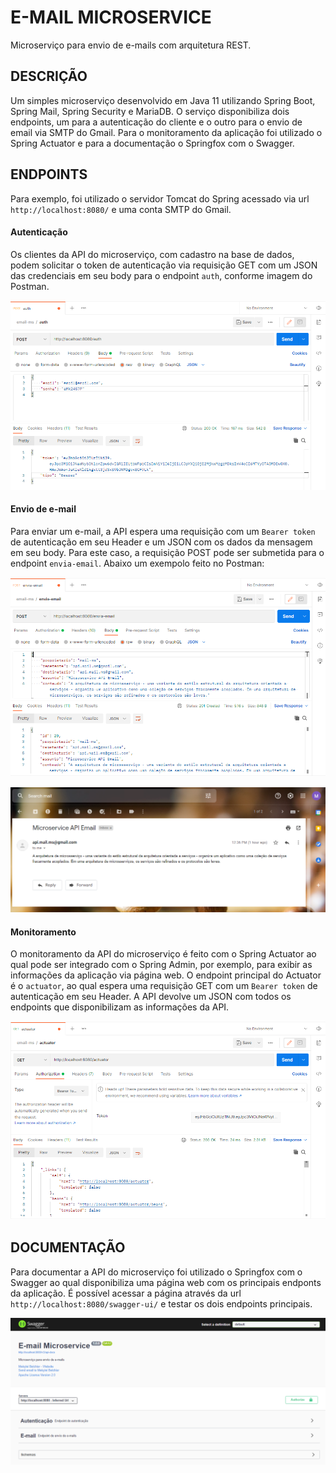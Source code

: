 # E-MAIL MICROSERVICE

Microserviço para envio de e-mails com arquitetura REST.

## DESCRIÇÃO

Um simples microserviço desenvolvido em Java 11 utilizando Spring Boot, Spring Mail, Spring Security e MariaDB.
O serviço disponibiliza dois endpoints, um para a autenticação do cliente e o outro para o envio de email via SMTP
do Gmail. Para o monitoramento da aplicação foi utilizado o Spring Actuator e para a documentação o Springfox com o
Swagger.  

## ENDPOINTS

Para exemplo, foi utilizado o servidor Tomcat do Spring acessado via url `http://localhost:8080/` e uma conta SMTP
do Gmail.  

#### Autenticação

Os clientes da API do microserviço, com cadastro na base de dados, podem solicitar o token de autenticação via
requisição GET com um JSON das credenciais em seu body para o endpoint `auth`, conforme imagem do Postman.

![](img/auth.png)

#### Envio de e-mail  

Para enviar um e-mail, a API espera uma requisição com um `Bearer token` de autenticação em seu Header e um JSON com os
dados da mensagem em seu body. Para este caso, a requisição POST pode ser submetida para o endpoint `envia-email`.
Abaixo um exempolo feito no Postman:

![](img/email.png)  

![](img/mensagem.png)

  
#### Monitoramento

O monitoramento da API do microserviço é feito com o Spring Actuator ao qual pode ser integrado com o Spring Admin, por 
exemplo, para exibir as informações da aplicação via página web. O endpoint principal do Actuator é o `actuator`, ao
qual espera uma requisição GET com um `Bearer token` de autenticação em seu Header. A API devolve um JSON com todos os
endpoints que disponibilizam as informações da API.
 
 ![](img/actuator.png)

## DOCUMENTAÇÃO

Para documentar a API do microserviço foi utilizado o Springfox com o Swagger ao qual disponibiliza uma página web com
os principais endponts da aplicação. É possível acessar a página através da url `http://localhost:8080/swagger-ui/`
e testar os dois endpoints principais.

![](img/swagger.png)